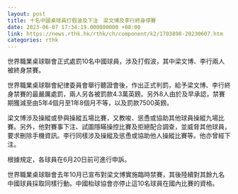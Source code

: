 ```yaml
---
layout: post
title: 十名中國桌球員打假波及下注　梁文博及李行終身停賽
date: 2023-06-07 17:34:19.000000000 +08:00
link: https://news.rthk.hk/rthk/ch/component/k2/1703898-20230607.htm
categories: rthk
---
```


世界職業桌球聯會正式處罰10名中國球員，涉及打假波，其中梁文博、李行兩人被終身禁賽。

世界職業桌球聯會紀律委員會舉行聽證會後，作出正式判罰，給予梁文博、李行終身禁賽的最嚴厲處罰，兩人另各被罰款4.3萬英鎊。另外8人由於及早承認，禁賽期獲減至由5年4個月至1年8個月不等，以及罰款7500英鎊。

梁文博涉及操縱或參與操縱五場比賽，又教唆、慫恿或協助其他球員操縱九場比賽。另外，他對賽事下注、試圖隱瞞操控比賽及拒絕配合調查，並威脅其他球員，要求刪除手機資訊。李行同樣涉及操縱及慫恿或協助他人操縱比賽等。他亦曾經下注。

根據規定，各球員在6月20日前可進行申訴。

世界職業桌球聯會去年10月已宣布對梁文博實施臨時禁賽，其後陸續對其餘九名中國球員採取同樣行動。中國枱球協會亦停止這10名球員在國內比賽的資格。
